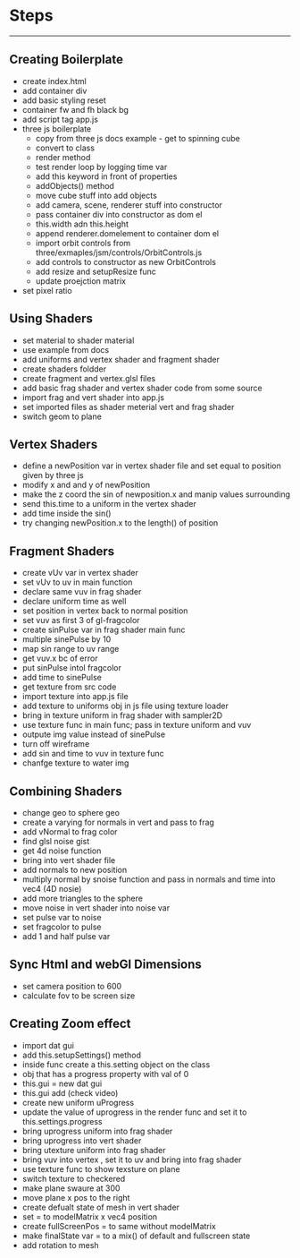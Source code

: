 # Steps

---

## Creating Boilerplate

- create index.html
- add container div
- add basic styling reset
- container fw and fh black bg
- add script tag app.js
- three js boilerplate
  - copy from three js docs example - get to spinning cube
  - convert to class
  - render method
  - test render loop by logging time var
  - add this keyword in front of properties
  - addObjects() method
  - move cube stuff into add objects
  - add camera, scene, renderer stuff into constructor
  - pass container div into constructor as dom el
  - this.width adn this.height
  - append renderer.domelement to container dom el
  - import orbit controls from three/exmaples/jsm/controls/OrbitControls.js
  - add controls to constructor as new OrbitControls
  - add resize and setupResize func
  - update proejction matrix
- set pixel ratio

## Using Shaders

- set material to shader material
- use example from docs
- add uniforms and vertex shader and fragment shader
- create shaders foldder
- create fragment and vertex.glsl files
- add basic frag shader and vertex shader code from some source
- import frag and vert shader into app.js
- set imported files as shader meterial vert and frag shader
- switch geom to plane

## Vertex Shaders

- define a newPosition var in vertex shader file and set equal to position given by three js
- modify x and and y of newPosition
- make the z coord the sin of newposition.x and manip values surrounding
- send this.time to a uniform in the vertex shader
- add time inside the sin()
- try changing newPosition.x to the length() of position

## Fragment Shaders

- create vUv var in vertex shader
- set vUv to uv in main function
- declare same vuv in frag shader
- declare uniform time as well
- set position in vertex back to normal position
- set vuv as first 3 of gl-fragcolor
- create sinPulse var in frag shader main func
- multiple sinePulse by 10
- map sin range to uv range
- get vuv.x bc of error
- put sinPulse intol fragcolor
- add time to sinePulse
- get texture from src code
- import texture into app.js file
- add texture to uniforms obj in js file using texture loader
- bring in texture uniform in frag shader with sampler2D
- use texture func in main func; pass in texture uniform and vuv
- outpute img value instead of sinePulse
- turn off wireframe
- add sin and time to vuv in texture func
- chanfge texture to water img

## Combining Shaders

- change geo to sphere geo
- create a varying for normals in vert and pass to frag
- add vNormal to frag color
- find glsl noise gist
- get 4d noise function
- bring into vert shader file
- add normals to new position
- multiply normal by snoise function and pass in normals and time into vec4 (4D nosie)
- add more triangles to the sphere
- move noise in vert shader into noise var
- set pulse var to noise
- set fragcolor to pulse
- add 1 and half pulse var

## Sync Html and webGl Dimensions

- set camera position to 600
- calculate fov to be screen size

## Creating Zoom effect

- import dat gui
- add this.setupSettings() method
- inside func create a this.setting object on the class
- obj that has a progress property with val of 0
- this.gui = new dat gui
- this.gui add (check video)
- create new uniform uProgress
- update the value of uprogress in the render func and set it to this.settings.progress
- bring uprogress uniform into frag shader
- bring uprogress into vert shader
- bring utexture uniform into frag shader
- bring vuv into vertex , set it to uv and bring into frag shader
- use texture func to show texsture on plane
- switch texture to checkered
- make plane swaure at 300
- move plane x pos to the right
- create defualt state of mesh in vert shader
- set = to modelMatrix x vec4 position
- create fullScreenPos = to same without modelMatrix
- make finalState var = to a mix() of default and fullscreen state
- add rotation to mesh
